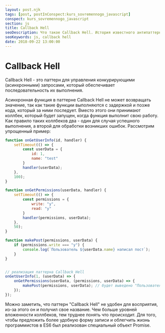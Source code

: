 ```yaml
---
layout: post.njk
tags: [post, postInConspect:kurs_sovremennogo_javascript]
conspect: kurs_sovremennogo_javascript
section: js
title: Callback Hell
seoDescription: Что такое Callback Hell. История известного антипаттерна.
seoKeywords: js, callback hell
date: 2018-09-22 13:00:00
---
```

# Callback Hell

Callback Hell - это паттерн для управления конкурирующими (асинхронными) запросами, который обеспечивает последовательность их выполнения.

Асинхронная функция в паттерне Callback Hell не может возвращать значение, так как такие функции выполняются с задержкой и позже кода, который за ними последует. Вместо этого они принимают коллбек, который будет запущен, когда функция выполнит свою работу. Как правило таких коллбеков два - один для случая успешного выполнения, а второй для обработки возникших ошибок. Рассмотрим упрощенный пример:

```js
function onGetUserInfo(id, handler) {
    setTimeout(() => {
        const userData = {
            id: 1,
            name: "test"
        }
        handler(userData);
    },
    100);
}

function onGetPermissions(userData, handler) {
    setTimeout(() => {
        const permissions = {
            write: "y",
            read: "y"
        }
        handler(permissions, userData);
    },
    50);
}

function makePost(permissions, userData) {
    if (permissions.write === "y") {
        console.log(`Пользователь ${userData.name} написал пост`);
    }
}


// реализация паттерна Callback Hell
onGetUserInfo(1, (userData) => {
    onGetPermissions(userData, (permissions, userData) => {
        makePost(permissions, userData); // будет выведено "Пользователь test написал пост"
    });
});
```

Можно заметить, что паттерн "Callback Hell" не удобен для восприятия, из-за этого он и получил свое название. Чем больше уровней вложенности коллбеков, тем труднее понять что происходит. Для того, чтобы предложить более удобную форму записи и облегчить жизнь программистов в ES6 был реализован специальный объект Promise.